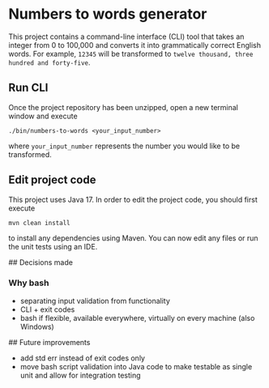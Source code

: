 # Numbers to words generator

This project contains a command-line interface (CLI) tool that takes an integer from 0 to 100,000 and converts it into grammatically correct English words.
For example, `12345` will be transformed to `twelve thousand, three hundred and forty-five`.

## Run CLI

Once the project repository has been unzipped, open a new terminal window and execute 
```
./bin/numbers-to-words <your_input_number>
```
where `your_input_number` represents the number you would like to be transformed.

## Edit project code

This project uses Java 17. In order to edit the project code, you should first execute
```
mvn clean install
```
to install any dependencies using Maven. You can now edit any files or run the unit tests using an IDE.

## Decisions made

### Why bash
- separating input validation from functionality
- CLI + exit codes
- bash if flexible, available everywhere, virtually on every machine (also Windows)

## Future improvements
- add std err instead of exit codes only
- move bash script validation into Java code to make testable as single unit and allow for integration testing
